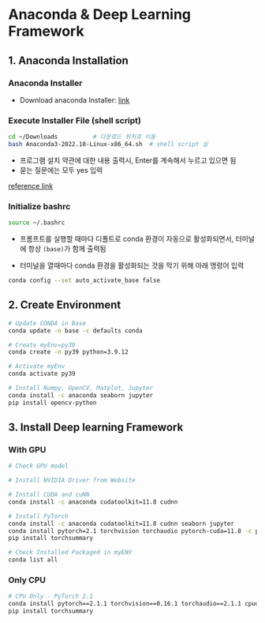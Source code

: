 # Anaconda & Deep Learning Framework



## 1. Anaconda Installation

### Anaconda Installer

- Download anaconda Installer: [link](https://www.anaconda.com/download/success)



### Execute Installer File (shell script)

```bash
cd ~/Downloads			# 다운로드 위치로 이동
bash Anaconda3-2022.10-Linux-x86_64.sh	# shell script 실
```

- 프로그램 설치 약관에 대한 내용 출력시, Enter를 계속해서 누르고 있으면 됨
- 묻는 질문에는 모두 yes 입력

[reference link](https://record-everything.tistory.com/entry/Ubuntu-2004-%EC%9A%B0%EB%B6%84%ED%88%AC%EC%97%90-%EC%95%84%EB%82%98%EC%BD%98%EB%8B%A4-%EC%84%A4%EC%B9%98-%EB%B0%8F-Python-%EA%B0%80%EC%83%81%ED%99%98%EA%B2%BD-%EC%84%A4%EC%A0%95)



### Initialize bashrc 

```bash
source ~/.bashrc
```

- 프롬프트를 실행할 때마다 디폴트로 conda 환경이 자동으로 활성화되면서, 터미널에 항상 `(base)`가 함께 출력됨

- 터미널을 열때마다 conda 환경을 활성화되는 것을 막기 위해 아래 명령어 입력

```bash
conda config --set auto_activate_base false
```



## 2. Create Environment

```bash
# Update CONDA in Base
conda update -n base -c defaults conda

# Create myEnv=py39
conda create -n py39 python=3.9.12

# Activate myEnv
conda activate py39

# Install Numpy, OpenCV, Matplot, Jupyter
conda install -c anaconda seaborn jupyter
pip install opencv-python
```



## 3. Install Deep learning Framework

### With GPU

```bash
# Check GPU model

# Install NVIDIA Driver from Website

# Install CUDA and cuNN
conda install -c anaconda cudatoolkit=11.8 cudnn 

# Install PyTorch
conda install -c anaconda cudatoolkit=11.8 cudnn seaborn jupyter
conda install pytorch=2.1 torchvision torchaudio pytorch-cuda=11.8 -c pytorch -c nvidia
pip install torchsummary

# Check Installed Packaged in myENV
conda list all
```



### Only CPU

```bash
# CPU Only - PyTorch 2.1
conda install pytorch==2.1.1 torchvision==0.16.1 torchaudio==2.1.1 cpuonly -c pytorch
pip install torchsummary
```

